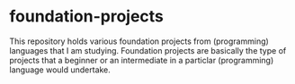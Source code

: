 # foundation-projects
This repository holds various foundation projects from (programming) languages that I am studying.
Foundation projects are basically the type of projects that a beginner or an intermediate in a particlar 
(programming) language would undertake.
